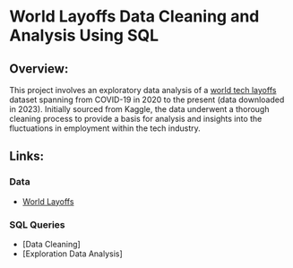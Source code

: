 # World Layoffs Data Cleaning and Analysis Using SQL

## Overview:
This project involves an exploratory data analysis of a [world tech layoffs](https://www.kaggle.com/datasets/swaptr/layoffs-2022) dataset spanning from COVID-19 in 2020 to the present (data downloaded in 2023). Initially sourced from Kaggle, the data underwent a thorough cleaning process to provide a basis for analysis and insights into the fluctuations in employment within the tech industry.

## Links:
### Data
- [World Layoffs](https://github.com/mkweonn/world-layoffs-data-cleaning-and-analysis/blob/main/world_layoffs.csv)
### SQL Queries
- [Data Cleaning]
- [Exploration Data Analysis]
